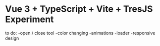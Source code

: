 # Vue 3 + TypeScript + Vite + TresJS Experiment

to do:
-open / close tool
-color changing
-animations
-loader
-responsive design
